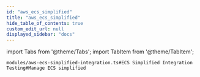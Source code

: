 ```yaml
---
id: "aws_ecs_simplified"
title: "aws_ecs_simplified"
hide_table_of_contents: true
custom_edit_url: null
displayed_sidebar: "docs"
---
```


import Tabs from '@theme/Tabs';
import TabItem from '@theme/TabItem';

<Tabs>
  <TabItem value="Components" label="Components" default>

</TabItem>
  <TabItem value="Code examples" label="Code examples">

```testdoc
modules/aws-ecs-simplified-integration.ts#ECS Simplified Integration Testing#Manage ECS simplified

```

</TabItem>
</Tabs>
